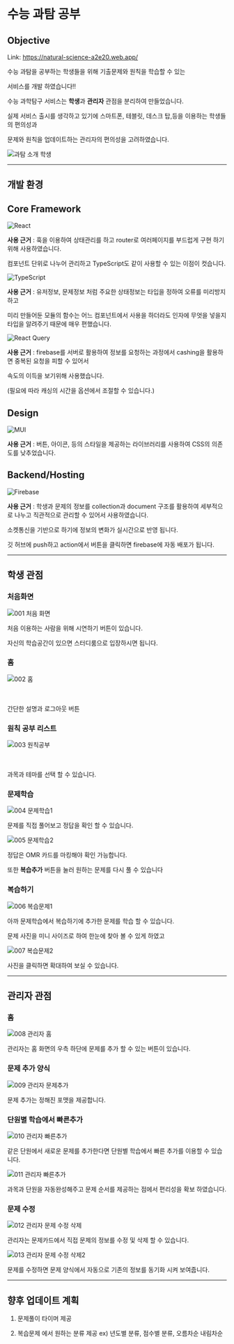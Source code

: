 # 수능 과탐 공부
## Objective
Link: https://natural-science-a2e20.web.app/

수능 과탐을 공부하는 학생들을 위해 기출문제와 원칙을 학습할 수 있는

서비스를 개발 하였습니다!!

수능 과학탐구 서비스는 **학생**과 **관리자** 관점을 분리하여 만들었습니다.

실제 서비스 출시를 생각하고 있기에 스마트폰, 테블릿, 데스크 탑,등을 이용하는 학생들의 편의성과

문제와 원칙을 업데이트하는 관리자의 편의성을 고려하였습니다.


![과탐 소개 학생](https://user-images.githubusercontent.com/85422934/201569965-6df7ac26-969b-406f-8359-b23fdc255042.gif)



---
## 개발 환경
## Core Framework
![React](https://img.shields.io/badge/react-20232a.svg?style=for-the-badge&logo=react&logoColor=61DAFB)

**사용 근거** : 훅을 이용하여 상태관리를 하고 router로 여러페이지를 부드럽게 구현 하기 위해 사용하였습니다. 

컴포넌트 단위로 나누어 관리하고 TypeScript도 같이 사용할 수 있는 이점이 컷습니다.

![TypeScript](https://img.shields.io/badge/typescript-007ACC.svg?style=for-the-badge&logo=typescript&logoColor=white)

**사용 근거** : 유저정보, 문제정보 처럼 주요한 상태정보는 타입을 정하여 오류를 미리방지하고

미리 만들어둔 모듈의 함수는 어느 컴포넌트에서 사용을 하더라도 인자에 무엇을 넣을지 타입을 알려주기 때문에 매우 편했습니다.

![React Query](https://img.shields.io/badge/-React%20Query-FF4154?style=for-the-badge&logo=react%20query&logoColor=white)

**사용 근거** : firebase를 서버로 활용하여 정보를 요청하는 과정에서 cashing을 활용하면 중복된 요청을 피할 수 있어서 

속도의 이득을 보기위해 사용했습니다.

(필요에 따라 캐싱의 시간을 옵션에서 조절할 수 있습니다.)

## Design
![MUI](https://img.shields.io/badge/MUI-0081CB.svg?style=for-the-badge&logo=mui&logoColor=white)

**사용 근거** : 버튼, 아이콘, 등의 스타일을 제공하는 라이브러리를 사용하여 CSS의 의존도를 낮추었습니다.

## Backend/Hosting

![Firebase](https://img.shields.io/badge/Firebase-039BE5?style=for-the-badge&logo=Firebase&logoColor=white)

**사용 근거** : 학생과 문제의 정보를 collection과 document 구조를 활용하여 세부적으로 나누고 직관적으로 관리할 수 있어서 사용하였습니다.

소켓통신을 기반으로 하기에 정보의 변화가 실시간으로 반영 됩니다.

깃 허브에 push하고 action에서 버튼을 클릭하면 firebase에 자동 배포가 됩니다.


---
## 학생 관점


### 처음화면

![001 처음 화면](https://user-images.githubusercontent.com/85422934/200259413-62ed0a5c-6df3-48bf-a32a-23656b9b5e08.png)

처음 이용하는 사람을 위해 시연하기 버튼이 있습니다.

자신의 학습공간이 있으면 스터디룸으로 입장하시면 됩니다.



### 홈

![002 홈](https://user-images.githubusercontent.com/85422934/200259702-33342e03-de3f-45c2-bb03-8bd5eadf7627.png)
<br/><br/><br/>

간단한 설명과 로그아웃 버튼


### 원칙 공부 리스트

![003 원칙공부](https://user-images.githubusercontent.com/85422934/200259839-887dc7ef-9587-4a74-be2e-936d58667ef6.png)
<br/><br/><br/> 

과목과 테마를 선택 할 수 있습니다.


### 문제학습

![004 문제학습1](https://user-images.githubusercontent.com/85422934/200260002-c5b4e1e7-3452-4398-b386-4c38dfc3e9ad.png)


문제를 직접 풀어보고 정답을 확인 할 수 있습니다.

![005 문제학습2](https://user-images.githubusercontent.com/85422934/200260102-8024eaac-e690-4bc2-80bd-c04cece6baaf.png)


정답은 OMR 카드를 마킹해야 확인 가능합니다.

또한 **복습추가** 버튼을 눌러 원하는 문제를 다시 풀 수 있습니다


### 복습하기


![006 복습문제1](https://user-images.githubusercontent.com/85422934/200260864-14f274e1-500d-4d94-8231-a193a5f04642.png)

아까 문제학습에서 복습하기에 추가한 문제를 학습 할 수 있습니다.

문제 사진을 미니 사이즈로 하여 한눈에 찾아 볼 수 있게 하였고


![007 복습문제2](https://user-images.githubusercontent.com/85422934/200261260-4456bfc4-e2dc-4797-9e21-8a94aef35170.png)

사진을 클릭하면 확대하여 보실 수 있습니다.

---
## 관리자 관점


### 홈

![008 관리자 홈](https://user-images.githubusercontent.com/85422934/200261904-e4375bfd-6bc8-4651-a3f5-5f1d3ae33d55.png)

관리자는 홈 화면의 우측 하단에 문제를 추가 할 수 있는 버튼이 있습니다.


### 문제 추가 양식

![009 관리자 문제추가](https://user-images.githubusercontent.com/85422934/200262110-d6aabed1-24bd-4026-922a-3efcf797bee4.png)

문제 추가는 정해진 포맷을 제공합니다.

### 단원별 학습에서 빠른추가

![010 관리자 빠른추가](https://user-images.githubusercontent.com/85422934/200262435-0cd788ff-3c3c-488c-a533-6ab1751a70da.png)

같은 단원에서 새로운 문제를 추가한다면 단원별 학습에서 빠른 추가를 이용할 수 있습니다.

![011 관리자 빠른추가](https://user-images.githubusercontent.com/85422934/200262546-f3bf88cd-0ccb-4164-b6b9-81f60686979a.png)

과목과 단원을 자동완성해주고 문제 순서를 제공하는 점에서 편리성을 확보 하였습니다.



### 문제 수정

![012 관리자 문제 수정 삭제](https://user-images.githubusercontent.com/85422934/200262856-7dc10715-f60c-4e3a-8736-ed9d3138ddab.png)

관리자는 문제카드에서 직접 문제의 정보를 수정 및 삭제 할 수 있습니다.


![013 관리자 문제 수정 삭제2](https://user-images.githubusercontent.com/85422934/200262963-688966d4-4a31-450a-82bc-976dfeb7c287.png)

문제를 수정하면 문제 양식에서 자동으로 기존의 정보를 동기화 시켜 보여줍니다.


---
## 향후 업데이트 계획

1. 문제풀이 타이머 제공

2. 복습문제 에서 원하는 분류 제공 ex) 년도별 분류, 점수별 분류, 오름차순 내림차순





